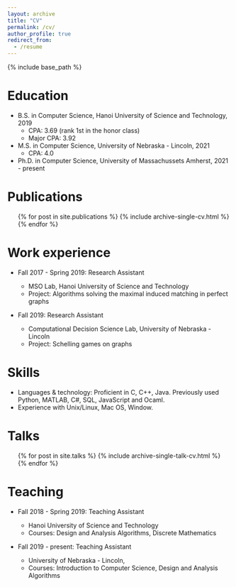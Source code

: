 ```yaml
---
layout: archive
title: "CV"
permalink: /cv/
author_profile: true
redirect_from:
  - /resume
---
```


{% include base_path %}

Education
======
* B.S. in Computer Science, Hanoi University of Science and Technology, 2019
  * CPA: 3.69 (rank 1st in the honor class)
  * Major CPA: 3.92
* M.S. in Computer Science, University of Nebraska - Lincoln, 2021
  * CPA: 4.0
* Ph.D. in Computer Science, University of Massachussets Amherst, 2021 - present

Publications
======
  <ul>{% for post in site.publications %}
    {% include archive-single-cv.html %}
  {% endfor %}</ul>

Work experience
======
* Fall 2017 - Spring 2019: Research Assistant
  * MSO Lab, Hanoi University of Science and Technology
  * Project: Algorithms solving the maximal induced matching in perfect graphs
  
* Fall 2019: Research Assistant
  * Computational Decision Science Lab, University of Nebraska - Lincoln
  * Project: Schelling games on graphs
  
Skills
======
 * Languages & technology: Proficient in C, C++, Java. Previously used Python, MATLAB, C#, SQL, JavaScript and Ocaml.
 * Experience with Unix/Linux, Mac OS, Window.
 
Talks
======
  <ul>{% for post in site.talks %}
    {% include archive-single-talk-cv.html %}
  {% endfor %}</ul>
  
Teaching
======
* Fall 2018 - Spring 2019: Teaching Assistant
  * Hanoi University of Science and Technology
  * Courses: Design and Analysis Algorithms, Discrete Mathematics

* Fall 2019 - present: Teaching Assistant
  * University of Nebraska - Lincoln,
  * Courses: Introduction to Computer Science, Design and Analysis Algorithms
  

